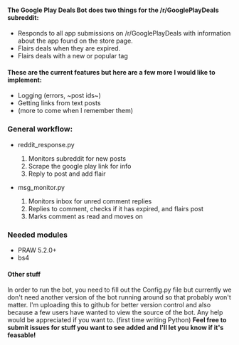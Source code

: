 #### The Google Play Deals Bot does two things for the /r/GooglePlayDeals subreddit:

* Responds to all app submissions on /r/GooglePlayDeals with information about the app found on the store page. 
* Flairs deals when they are expired. 
* Flairs deals with a new or popular tag

#### These are the current features but here are a few more I would like to implement:

* Logging (errors, ~post ids~)
* Getting links from text posts
* (more to come when I remember them)

### General workflow:

* reddit_response.py
  1. Monitors subreddit for new posts
  2. Scrape the google play link for info
  3. Reply to post and add flair
  
* msg_monitor.py
  1. Monitors inbox for unred comment replies
  2. Replies to comment, checks if it has expired, and flairs post
  3. Marks comment as read and moves on

### Needed modules

* PRAW 5.2.0+
* bs4

#### Other stuff

In order to run the bot, you need to fill out the Config.py file but currently we don't need another version of the bot running around so that probably won't matter. I'm uploading this to github for better version control and also because a few users have wanted to view the source of the bot. Any help would be appreciated if you want to. (first time writing Python) **Feel free to submit issues for stuff you want to see added and I'll let you know if it's feasable!**
